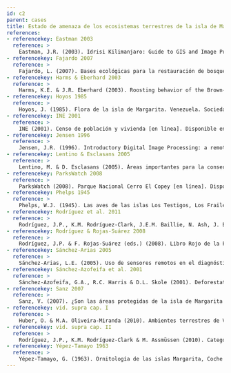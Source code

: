 ```yaml
---
id: c2
parent: cases
title: Estado de amenaza de los ecosistemas terrestres de la isla de Margarita, estado Nueva Esparta
references:
- referencekey: Eastman 2003
  reference: >
    Eastman, J.R. (2003). Idrisi Kilimanjaro: Guide to GIS and Image Proccessing. Manual Version 14.00. Clark Labs, Clark University: Worcester, Massachussets, EE.UU.
- referencekey: Fajardo 2007
  reference: >
    Fajardo, L. (2007). Bases ecológicas para la restauración de bosques secos tropicales en la península de Macanao, isla de Margarita. Tesis de Grado presentada como requisito parcial para optar al Título de Doctor en Ciencias mención Ecología, Instituto Venezolano de Investigaciones Científicas: Caracas, Venezuela.
- referencekey: Harms & Eberhard 2003
  reference: >
    Harms, K.E. & J.R. Eberhard (2003). Roosting behavior of the Brown-throated Parakeet (Aratinga pertinax) and roost locations on four southern Caribbean islands. Ornitol. Neotrop. 14: 79-89.
- referencekey: Hoyos 1985
  reference: >
    Hoyos, J. (1985). Flora de la isla de Margarita. Venezuela. Sociedad y Fundación La Salle de Ciencias Naturales: Caracas, Venezuela.
- referencekey: INE 2001
  reference: >
    INE (2001). Censo de población y vivienda [en línea]. Disponible en (www.ine.gob.ve/poblacion/ censopoblacionvivienda. asp)
- referencekey: Jensen 1996
  reference: >
    Jensen, J.R. (1996). Introductory Digital Image Processing: a remote sensing perspective. K.C. Clarke (ed.). Prentice Hall Series in Geographic Information Science. Prentice Hall: USA.
- referencekey: Lentino & Esclasans 2005
  reference: >
    Lentino, M. & D. Esclasans (2005). Áreas importantes para la conservación de las aves en Venezuela. Pp. 621-730. En: K. Boyla & A. Estrada (eds.). Áreas importantes para la conservación de las aves en los Andes tropicales: Sitios prioritarios para la conservación de biodiversidad. Serie Conservación de BirdLife N° 14. BirdLife Internacional: Quito, Ecuador.
- referencekey: ParksWatch 2008
  reference: >
    ParksWatch (2008). Parque Nacional Cerro El Copey [en línea]. Disponible en www.parkswatch.org/parkprofile
- referencekey: Phelps 1945
  reference: >
    Phelps, W.J. (1945). Las aves de las islas Los Testigos, Los Frailes y La Tortuga. Bol. Soc. Venez. Cienc. Nat. 9: 257-283.
- referencekey: Rodríguez et al. 2011
  reference: >
    Rodríguez, J.P., K.M. Rodríguez-Clark, J.E.M. Baillie, N. Ash, J. Benson, T. Boucher, C. Brown, N. Burgess, B. Collen, M. Jennings, D.A. Keith, E. Nicholson, C. Revenga, B. Reyers, M. Rouget, T. Smith, M. Spalding, A. Taber, M. Walpole, I. Zager & T. Zamin (2011). Establishing red list criteria for threatened ecosystems. Conservation Biology 25 [doi: 10.1111/j.1523-1739.2010.1598].
- referencekey: Rodríguez & Rojas-Suárez 2008
  reference: >
    Rodríguez, J.P. & F. Rojas-Suárez (eds.) (2008). Libro Rojo de la Fauna Venezolana. 3a. ed. PROVITA y Shell Venezuela, S.A.: Caracas, Venezuela. 364 pp.
- referencekey: Sánchez-Arias 2005
  reference: >
    Sánchez-Arias, L.E. (2005). Uso de sensores remotos en el diagnóstico y restauración de las áreas de manglar del Parque Nacional Laguna de la Restinga, isla de Margarita, Venezuela. Informe Final de Trabajo Dirigido. Instituto Venezolano de Investigaciones Científicas: Caracas, Venezuela.
- referencekey: Sánchez-Azofeifa et al. 2001
  reference: >
    Sánchez-Azofeifa, G.A., R.C. Harris & D.L. Skole (2001). Deforestation in Costa Rica: a quantitative analysis using remote sensing imagery. Biotropica 33: 378-384.
- referencekey: Sanz 2007
  reference: >
    Sanz, V. (2007). ¿Son las áreas protegidas de la isla de Margarita suficientes para mantener su biodiversidad? Análisis espacial del estado de conservación de sus vertebrados amenazados. Mem. Soc. Cien. Nat. La Salle 167: 111-130.
- referencekey: vid. supra cap. I
  reference: >
    Huber, O. & M.A. Oliveira-Miranda (2010). Ambientes terrestres de Venezuela. Pp: 29-89. En: J.P. Rodríguez, F. Rojas-Suárez & D. Giraldo Hernández (eds.). Libro Rojo de los Ecosistemas Terrestres de Venezuela. Provita, Shell Venezuela, Lenovo (Venezuela). Caracas: Venezuela.
- referencekey: vid. supra cap. II
  reference: >
    Rodríguez, J.P., K.M. Rodríguez-Clark & M. Assmüssen (2010). Categorías y criterios de las listas rojas de ecosistemas. Pp: 93-105. En: J.P. Rodríguez, F. Rojas-Suárez & D. Giraldo Hernández (eds.). Libro Rojo de los Ecosistemas Terrestres de Venezuela. Provita, Shell Venezuela, Lenovo (Venezuela). Caracas: Venezuela.
- referencekey: Yépez-Tamayo 1963
  reference: >
    Yépez-Tamayo, G. (1963). Ornitología de las islas Margarita, Coche y Cubagua (Venezuela). Primera parte. Mem. Soc. Cienc. Nat. La Salle 23: 75-112.
---
```

